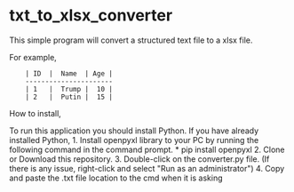 # txt_to_xlsx_converter
This simple program will convert a structured text file to a xlsx file. 

For example,

        | ID  |  Name  | Age |
        ----------------------
        | 1   |  Trump |  10 |
        | 2   |  Putin |  15 |

How to install,

To run this application you should install Python.
If you have already installed Python,
        1. Install openpyxl library to your PC by running the following command in the command prompt.
            * pip install openpyxl
        2. Clone or Download this repository.
        3. Double-click on the converter.py file. (If there is any issue, right-click and select "Run as an administrator")
        4. Copy and paste the .txt file location to the cmd when it is asking
